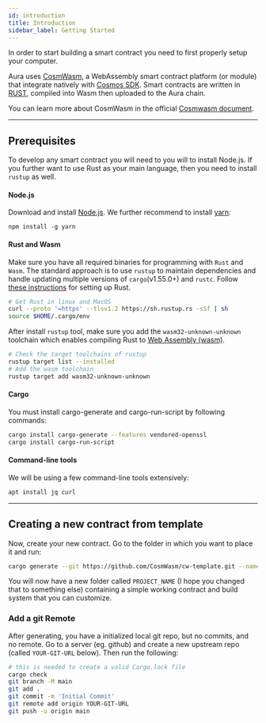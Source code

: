 ```yaml
---
id: introduction
title: Introduction
sidebar_label: Getting Started
---
```


In order to start building a smart contract you need to first properly setup your computer.

Aura uses [CosmWasm](https://cosmwasm.com/), a WebAssembly smart contract platform (or module) that integrate natively with [Cosmos SDK](https://v1.cosmos.network/sdk). Smart contracts are written in [RUST](https://www.rust-lang.org/), compiled into Wasm then uploaded to the Aura chain.

You can learn more about CosmWasm in the official [Cosmwasm document](https://docs.cosmwasm.com/docs/1.0/).

---

## Prerequisites

To develop any smart contract you will need to you will to install Node.js. If you further want to use Rust as your main language, then you need to install `rustup` as well.

#### Node.js
Download and install [Node.js](https://nodejs.org/en/download/). We further recommend to install [yarn](https://yarnpkg.com): 
```
npm install -g yarn
```

#### Rust and Wasm

Make sure you have all required binaries for programming with `Rust` and `Wasm`. The standard approach is to use `rustup` to maintain dependencies and handle updating multiple versions of `cargo`(v1.55.0+) and `rustc`. Follow [these instructions](https://doc.rust-lang.org/book/ch01-01-installation.html) for setting up Rust.
```bash
# Get Rust in linux and MacOS
curl --proto '=https' --tlsv1.2 https://sh.rustup.rs -sSf | sh
source $HOME/.cargo/env
```
After install `rustup` tool, make sure you add the `wasm32-unknown-unknown` toolchain which enables compiling Rust to [Web Assembly (wasm)](https://webassembly.org/).
```bash
# Check the target toolchains of rustup
rustup target list --installed
# Add the wasm toolchain
rustup target add wasm32-unknown-unknown
```
#### Cargo

You must install cargo-generate and cargo-run-script by following commands:
```bash
cargo install cargo-generate --features vendored-openssl
cargo install cargo-run-script
```

#### Command-line tools
We will be using a few command-line tools extensively:
```bash
apt install jq curl
```

---

## Creating a new contract from template
Now, create your new contract. Go to the folder in which you want to place it and run:
```bash
cargo generate --git https://github.com/CosmWasm/cw-template.git --name PROJECT_NAME
```
You will now have a new folder called `PROJECT_NAME` (I hope you changed that to something else) containing a simple working contract and build system that you can customize.

### Add a git Remote
After generating, you have a initialized local git repo, but no commits, and no remote. Go to a server (eg. github) and create a new upstream repo (called `YOUR-GIT-URL` below). Then run the following:

```bash
# this is needed to create a valid Cargo.lock file
cargo check
git branch -M main
git add .
git commit -m 'Initial Commit'
git remote add origin YOUR-GIT-URL
git push -u origin main
```

